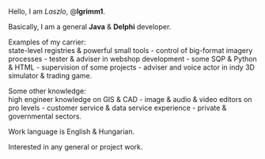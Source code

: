 <p>Hello, I am <i>Laszlo</i>, @<b>lgrimm1</b>.</p>
<p>Basically, I am a general <b>Java</b> & <b>Delphi</b> developer.</p>
<p>Examples of my carrier:<br>
state-level registries & powerful small tools - control of big-format imagery processes - tester & adviser in webshop development - some SQP & Python & HTML - supervision of some projects - adviser and voice actor in indy 3D simulator & trading game.</p>
<p>Some other knowledge:<br>
high engineer knowledge on GIS & CAD - image & audio & video editors on pro levels - customer service & data service experience - private & governmental sectors.</p>
<p>Work language is English & Hungarian.</p>
<p>Interested in any general or project work.</p>

<!---
- 👋 Hi, I’m @lgrimm1
- 👀 I’m interested in ...
- 🌱 I’m currently learning ...
- 💞️ I’m looking to collaborate on ...
- 📫 How to reach me ...
--->

<!---
lgrimm1/lgrimm1 is a ✨ special ✨ repository because its `README.md` (this file) appears on your GitHub profile.
You can click the Preview link to take a look at your changes.
--->
